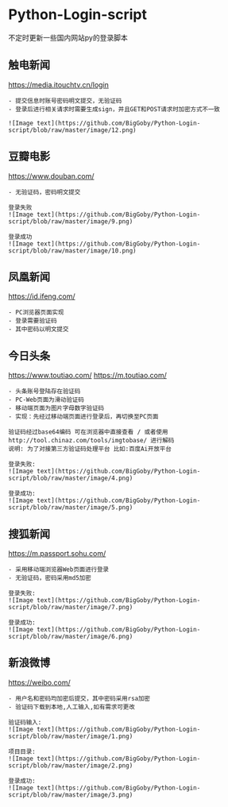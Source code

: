 # Python-Login-script
不定时更新一些国内网站py的登录脚本

## 触电新闻
https://media.itouchtv.cn/login

    - 提交信息时账号密码明文提交，无验证码
    - 登录后进行相关请求时需要生成sign，并且GET和POST请求时加密方式不一致
    
    ![Image text](https://github.com/BigGoby/Python-Login-script/blob/raw/master/image/12.png)
    
## 豆瓣电影
https://www.douban.com/

    - 无验证码，密码明文提交
    
    登录失败
    ![Image text](https://github.com/BigGoby/Python-Login-script/blob/raw/master/image/9.png)
    
    登录成功
    ![Image text](https://github.com/BigGoby/Python-Login-script/blob/raw/master/image/10.png)
   
## 凤凰新闻
https://id.ifeng.com/

    - PC浏览器页面实现
    - 登录需要验证码
    - 其中密码以明文提交

## 今日头条
https://www.toutiao.com/
https://m.toutiao.com/

    - 头条账号登陆存在验证码
    - PC-Web页面为滑动验证码
    - 移动端页面为图片字母数字验证码
    - 实现：先经过移动端页面进行登录后，再切换至PC页面
    
    验证码经过base64编码 可在浏览器中直接查看 / 或者使用 http://tool.chinaz.com/tools/imgtobase/ 进行解码
    说明: 为了对接第三方验证码处理平台 比如:百度Ai开放平台
    
    登录失败:
    ![Image text](https://github.com/BigGoby/Python-Login-script/blob/raw/master/image/4.png)
    
    登录成功:
    ![Image text](https://github.com/BigGoby/Python-Login-script/blob/raw/master/image/5.png)
    
## 搜狐新闻
https://m.passport.sohu.com/

    - 采用移动端浏览器Web页面进行登录
    - 无验证码，密码采用md5加密
    
    登录失败:
    ![Image text](https://github.com/BigGoby/Python-Login-script/blob/raw/master/image/7.png)
    
    登录成功:
    ![Image text](https://github.com/BigGoby/Python-Login-script/blob/raw/master/image/6.png)
    
 ## 新浪微博
 https://weibo.com/
 
    - 用户名和密码均加密后提交，其中密码采用rsa加密
    - 验证码下载到本地,人工输入,如有需求可更改
    
    验证码输入:
    ![Image text](https://github.com/BigGoby/Python-Login-script/blob/raw/master/image/1.png)
    
    项目目录:
    ![Image text](https://github.com/BigGoby/Python-Login-script/blob/raw/master/image/2.png)
    
    登录成功:
    ![Image text](https://github.com/BigGoby/Python-Login-script/blob/raw/master/image/3.png)
    
    
    
    
